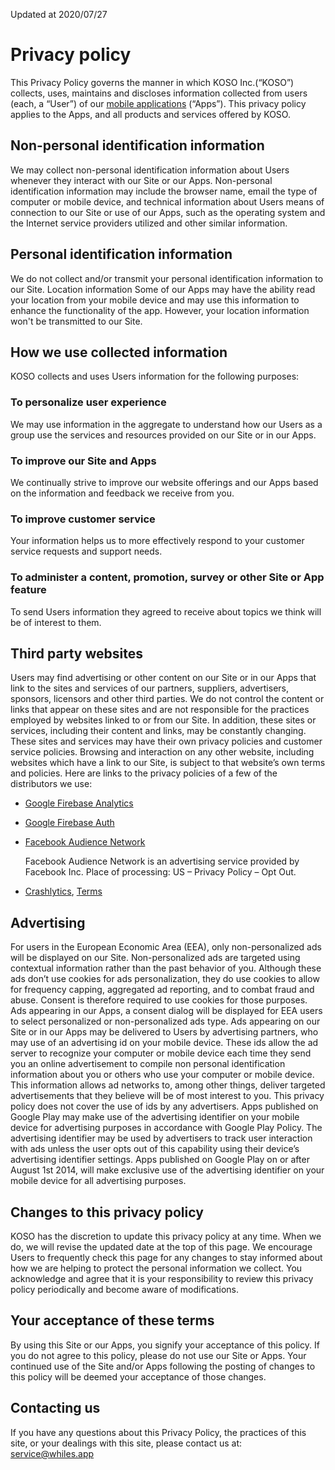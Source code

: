 Updated at 2020/07/27

# Privacy policy
This Privacy Policy governs the manner in which KOSO Inc.(“KOSO”) collects, uses, maintains and discloses information collected from users (each, a “User”) of our [mobile applications](https://play.google.com/store/apps/details?id=com.koso.kosoconnect) (“Apps”). This privacy policy applies to the Apps, and all products and services offered by KOSO.

## Non-personal identification information

We may collect non-personal identification information about Users whenever they interact with our Site or our Apps. Non-personal identification information may include the browser name, email the type of computer or mobile device, and technical information about Users means of connection to our Site or use of our Apps, such as the operating system and the Internet service providers utilized and other similar information.

## Personal identification information

We do not collect and/or transmit your personal identification information to our Site.
Location information
Some of our Apps may have the ability read your location from your mobile device and may use this information to enhance the functionality of the app. However, your location information won't be transmitted to our Site.

## How we use collected information

KOSO collects and uses Users information for the following purposes:

### To personalize user experience
 
  We may use information in the aggregate to understand how our Users as a group use the services and resources provided on our Site or in our Apps.

### To improve our Site and Apps

  We continually strive to improve our website offerings and our Apps based on the information and feedback we receive from you.
 
### To improve customer service

  Your information helps us to more effectively respond to your customer service requests and support needs.
 
### To administer a content, promotion, survey or other Site or App feature
  
  To send Users information they agreed to receive about topics we think will be of interest to them.


## Third party websites

Users may find advertising or other content on our Site or in our Apps that link to the sites and services of our partners, suppliers, advertisers, sponsors, licensors and other third parties. We do not control the content or links that appear on these sites and are not responsible for the practices employed by websites linked to or from our Site. In addition, these sites or services, including their content and links, may be constantly changing. These sites and services may have their own privacy policies and customer service policies. Browsing and interaction on any other website, including websites which have a link to our Site, is subject to that website’s own terms and policies. Here are links to the privacy policies of a few of the distributors we use:


* [Google Firebase Analytics](firebase.google.com/support/privacy)
* [Google Firebase Auth](firebase.google.com/support/privacy)
* [Facebook Audience Network](www.facebook.com/about/privacy/update)

  Facebook Audience Network is an advertising service provided by Facebook Inc. Place of processing: US – Privacy Policy – Opt Out.
* [Crashlytics](firebase.google.com/terms/crashlytics), [Terms](firebase.google.com/terms/fabric-data-processing-terms)

## Advertising

For users in the European Economic Area (EEA), only non-personalized ads will be displayed on our Site. Non-personalized ads are targeted using contextual information rather than the past behavior of you. Although these ads don’t use cookies for ads personalization, they do use cookies to allow for frequency capping, aggregated ad reporting, and to combat fraud and abuse. Consent is therefore required to use cookies for those purposes. Ads appearing in our Apps, a consent dialog will be displayed for EEA users to select personalized or non-personalized ads type. Ads appearing on our Site or in our Apps may be delivered to Users by advertising partners, who may use of an advertising id on your mobile device. These ids allow the ad server to recognize your computer or mobile device each time they send you an online advertisement to compile non personal identification information about you or others who use your computer or mobile device. This information allows ad networks to, among other things, deliver targeted advertisements that they believe will be of most interest to you. This privacy policy does not cover the use of ids by any advertisers. Apps published on Google Play may make use of the advertising identifier on your mobile device for advertising purposes in accordance with Google Play Policy. The advertising identifier may be used by advertisers to track user interaction with ads unless the user opts out of this capability using their device’s advertising identifier settings. Apps published on Google Play on or after August 1st 2014, will make exclusive use of the advertising identifier on your mobile device for all advertising purposes.

## Changes to this privacy policy

KOSO has the discretion to update this privacy policy at any time. When we do, we will revise the updated date at the top of this page. We encourage Users to frequently check this page for any changes to stay informed about how we are helping to protect the personal information we collect. You acknowledge and agree that it is your responsibility to review this privacy policy periodically and become aware of modifications.

## Your acceptance of these terms

By using this Site or our Apps, you signify your acceptance of this policy. If you do not agree to this policy, please do not use our Site or Apps. Your continued use of the Site and/or Apps following the posting of changes to this policy will be deemed your acceptance of those changes.

## Contacting us

If you have any questions about this Privacy Policy, the practices of this site, or your dealings with this site, please contact us at: [service@whiles.app](mailto:service@whiles.app)
